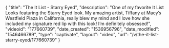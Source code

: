 {
    "title": "The It List - Starry Eyed",
    "description": "One of my favorite It List Looks featuring the Starry Eyed look. My amazing artist, Tiffany at Macy’s Westfield Plaza in California, really blew my mind and I love how she included my signature red lip with this look! I’m definitely obsessed!",
    "videoid": "177660739",
    "date_created": "1536956796",
    "date_modified": "1546466789",
    "type": "captivate",
    "layout": "video",
    "url": "\/v\/the-it-list-starry-eyed\/177660739"
}